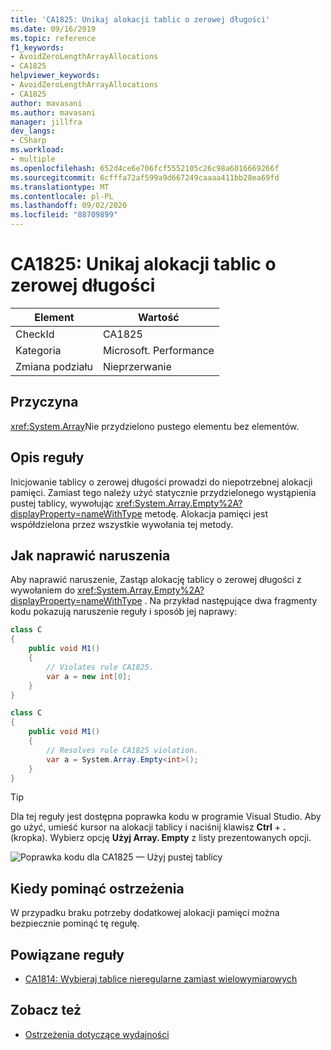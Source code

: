 ```yaml
---
title: 'CA1825: Unikaj alokacji tablic o zerowej długości'
ms.date: 09/16/2019
ms.topic: reference
f1_keywords:
- AvoidZeroLengthArrayAllocations
- CA1825
helpviewer_keywords:
- AvoidZeroLengthArrayAllocations
- CA1825
author: mavasani
ms.author: mavasani
manager: jillfra
dev_langs:
- CSharp
ms.workload:
- multiple
ms.openlocfilehash: 652d4ce6e706fcf5552105c26c98a6016669266f
ms.sourcegitcommit: 6cfffa72af599a9d667249caaaa411bb28ea69fd
ms.translationtype: MT
ms.contentlocale: pl-PL
ms.lasthandoff: 09/02/2020
ms.locfileid: "88709899"
---
```

# <a name="ca1825-avoid-zero-length-array-allocations"></a>CA1825: Unikaj alokacji tablic o zerowej długości

|Element|Wartość|
|-|-|
|CheckId|CA1825|
|Kategoria|Microsoft. Performance|
|Zmiana podziału|Nieprzerwanie|

## <a name="cause"></a>Przyczyna

<xref:System.Array>Nie przydzielono pustego elementu bez elementów.

## <a name="rule-description"></a>Opis reguły

Inicjowanie tablicy o zerowej długości prowadzi do niepotrzebnej alokacji pamięci. Zamiast tego należy użyć statycznie przydzielonego wystąpienia pustej tablicy, wywołując <xref:System.Array.Empty%2A?displayProperty=nameWithType> metodę. Alokacja pamięci jest współdzielona przez wszystkie wywołania tej metody.

## <a name="how-to-fix-violations"></a>Jak naprawić naruszenia

Aby naprawić naruszenie, Zastąp alokację tablicy o zerowej długości z wywołaniem do <xref:System.Array.Empty%2A?displayProperty=nameWithType> . Na przykład następujące dwa fragmenty kodu pokazują naruszenie reguły i sposób jej naprawy:

```csharp
class C
{
    public void M1()
    {
        // Violates rule CA1825.
        var a = new int[0];
    }
}
```

```csharp
class C
{
    public void M1()
    {
        // Resolves rule CA1825 violation.
        var a = System.Array.Empty<int>();
    }
}
```

> [!TIP]
> Dla tej reguły jest dostępna poprawka kodu w programie Visual Studio. Aby go użyć, umieść kursor na alokacji tablicy i naciśnij klawisz **Ctrl** + **.** (kropka). Wybierz opcję **Użyj Array. Empty** z listy prezentowanych opcji.
>
> ![Poprawka kodu dla CA1825 — Użyj pustej tablicy](media/ca1825-codefix.png)

## <a name="when-to-suppress-warnings"></a>Kiedy pominąć ostrzeżenia

W przypadku braku potrzeby dodatkowej alokacji pamięci można bezpiecznie pominąć tę regułę.

## <a name="related-rules"></a>Powiązane reguły

- [CA1814: Wybieraj tablice nieregularne zamiast wielowymiarowych](ca1814.md)

## <a name="see-also"></a>Zobacz też

- [Ostrzeżenia dotyczące wydajności](../code-quality/performance-warnings.md)
